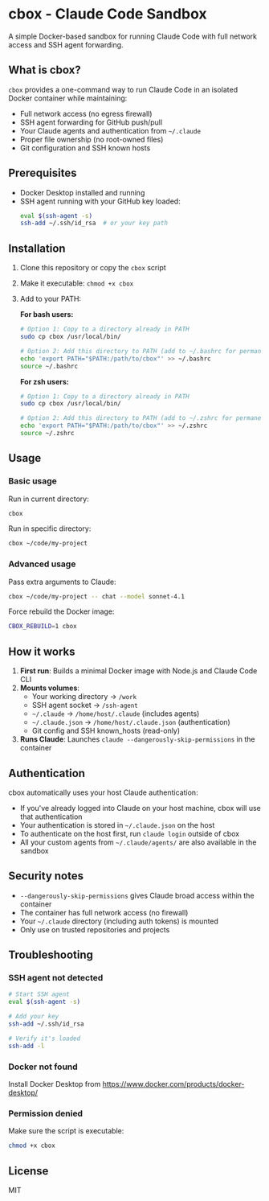 # cbox - Claude Code Sandbox

A simple Docker-based sandbox for running Claude Code with full network access and SSH agent forwarding.

## What is cbox?

`cbox` provides a one-command way to run Claude Code in an isolated Docker container while maintaining:
- Full network access (no egress firewall)
- SSH agent forwarding for GitHub push/pull
- Your Claude agents and authentication from `~/.claude`
- Proper file ownership (no root-owned files)
- Git configuration and SSH known hosts

## Prerequisites

- Docker Desktop installed and running
- SSH agent running with your GitHub key loaded:
  ```bash
  eval $(ssh-agent -s)
  ssh-add ~/.ssh/id_rsa  # or your key path
  ```

## Installation

1. Clone this repository or copy the `cbox` script
2. Make it executable: `chmod +x cbox`
3. Add to your PATH:

   **For bash users:**
   ```bash
   # Option 1: Copy to a directory already in PATH
   sudo cp cbox /usr/local/bin/
   
   # Option 2: Add this directory to PATH (add to ~/.bashrc for permanent)
   echo 'export PATH="$PATH:/path/to/cbox"' >> ~/.bashrc
   source ~/.bashrc
   ```

   **For zsh users:**
   ```bash
   # Option 1: Copy to a directory already in PATH
   sudo cp cbox /usr/local/bin/
   
   # Option 2: Add this directory to PATH (add to ~/.zshrc for permanent)
   echo 'export PATH="$PATH:/path/to/cbox"' >> ~/.zshrc
   source ~/.zshrc
   ```

## Usage

### Basic usage
Run in current directory:
```bash
cbox
```

Run in specific directory:
```bash
cbox ~/code/my-project
```

### Advanced usage
Pass extra arguments to Claude:
```bash
cbox ~/code/my-project -- chat --model sonnet-4.1
```

Force rebuild the Docker image:
```bash
CBOX_REBUILD=1 cbox
```

## How it works

1. **First run**: Builds a minimal Docker image with Node.js and Claude Code CLI
2. **Mounts volumes**:
   - Your working directory → `/work`
   - SSH agent socket → `/ssh-agent`
   - `~/.claude` → `/home/host/.claude` (includes agents)
   - `~/.claude.json` → `/home/host/.claude.json` (authentication)
   - Git config and SSH known_hosts (read-only)
3. **Runs Claude**: Launches `claude --dangerously-skip-permissions` in the container

## Authentication

cbox automatically uses your host Claude authentication:
- If you've already logged into Claude on your host machine, cbox will use that authentication
- Your authentication is stored in `~/.claude.json` on the host
- To authenticate on the host first, run `claude login` outside of cbox
- All your custom agents from `~/.claude/agents/` are also available in the sandbox

## Security notes

- `--dangerously-skip-permissions` gives Claude broad access within the container
- The container has full network access (no firewall)
- Your `~/.claude` directory (including auth tokens) is mounted
- Only use on trusted repositories and projects

## Troubleshooting

### SSH agent not detected
```bash
# Start SSH agent
eval $(ssh-agent -s)

# Add your key
ssh-add ~/.ssh/id_rsa

# Verify it's loaded
ssh-add -l
```

### Docker not found
Install Docker Desktop from https://www.docker.com/products/docker-desktop/

### Permission denied
Make sure the script is executable:
```bash
chmod +x cbox
```

## License

MIT